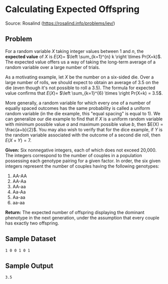 
Calculating Expected Offspring
==============================

Source: Rosalind (https://rosalind.info/problems/iev/)

Problem
-------

For a random variable $X$ taking integer values between $1$ and $n$, the **expected value** of $X$ is $E(X)=$ $\left \sum_{k=1}^{n} k \right \times Pr(X=k)$. The expected value offers us a way of taking the long-term average of a random variable over a large number of trials.

As a motivating example, let $X$ be the number on a six-sided die. Over a large number of rolls, we should expect to obtain an average of 3.5 on the die (even though it's not possible to roll a 3.5). The formula for expected value confirms that $E(X)=$ $\left \sum_{k=1}^{6} \times \right Pr(X=k) = 3.5$.

More generally, a random variable for which every one of a number of equally spaced outcomes has the same probability is called a uniform random variable (in the die example, this "equal spacing" is equal to 1). We can generalize our die example to find that if $X$ is a uniform random variable with minimum possible value $a$ and maximum possible value $b$, then $E(X) = \frac{a+b}{2}$. You may also wish to verify that for the dice example, if $Y$ is the random variable associated with the outcome of a second die roll, then $E(X+Y)=7$.


**Given:** Six nonnegative integers, each of which does not exceed 20,000. The integers correspond to the number of couples in a population possessing each genotype pairing for a given factor. In order, the six given integers represent the number of couples having the following genotypes:

1. AA-AA
2. AA-Aa
3. AA-aa
4. Aa-Aa
5. Aa-aa
6. aa-aa

**Return:** The expected number of offspring displaying the dominant phenotype in the next generation, under the assumption that every couple has exactly two offspring.


Sample Dataset
--------------
```
1 0 0 1 0 1
```


Sample Output
-------------
```
3.5
```

